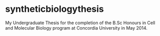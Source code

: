 syntheticbiologythesis
======================

My Undergraduate Thesis for the completion of the B.Sc Honours in Cell and Molecular Biology program at Concordia University in May 2014.
